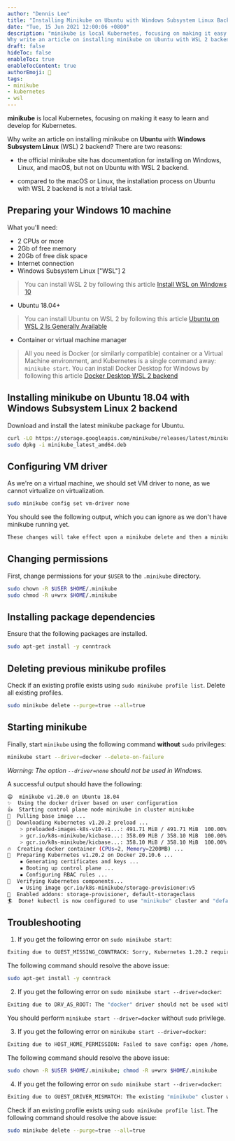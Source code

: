 ```yaml
---
author: "Dennis Lee"
title: "Installing Minikube on Ubuntu with Windows Subsystem Linux Backend"
date: "Tue, 15 Jun 2021 12:00:06 +0800"
description: "minikube is local Kubernetes, focusing on making it easy to learn and develop for Kubernetes. 
Why write an article on installing minikube on Ubuntu with WSL 2 backend? There are two reasons:"
draft: false
hideToc: false
enableToc: true
enableTocContent: true
authorEmoji: 👨
tags:
- minikube
- kubernetes
- wsl
---
```


**minikube** is local Kubernetes, focusing on making it easy to learn and develop for Kubernetes.

Why write an article on installing minikube on **Ubuntu** with **Windows Subsystem Linux** (WSL) 2 backend? There are two reasons:

* the official minikube site has documentation for installing on Windows, Linux, and macOS, but not on Ubuntu with WSL 2 backend.

* compared to the macOS or Linux, the installation process on Ubuntu with WSL 2 backend is not a trivial task.

## Preparing your Windows 10 machine

What you'll need:
* 2 CPUs or more
* 2Gb of free memory
* 20Gb of free disk space
* Internet connection
* Windows Subsystem Linux ["WSL"] 2
  
> You can install WSL 2 by following this article [Install WSL on Windows 10](https://docs.microsoft.com/en-us/windows/wsl/install-win10)

* Ubuntu 18.04+

> You can install Ubuntu on WSL 2 by following this article [Ubuntu on WSL 2 Is Generally Available](https://ubuntu.com/blog/ubuntu-on-wsl-2-is-generally-available)

* Container or virtual machine manager

> All you need is Docker (or similarly compatible) container or a Virtual Machine environment, and Kubernetes is a single command away: `minikube start`. You can install Docker Desktop for Windows by following this article [Docker Desktop WSL 2 backend](https://docs.docker.com/docker-for-windows/wsl)

## Installing minikube on Ubuntu 18.04 with Windows Subsystem Linux 2 backend

Download and install the latest minikube package for Ubuntu.

```sh
curl -LO https://storage.googleapis.com/minikube/releases/latest/minikube_latest_amd64.deb
sudo dpkg -i minikube_latest_amd64.deb
```

## Configuring VM driver

As we're on a virtual machine, we should set VM driver to none, as we cannot virtualize on virtualization.

```sh
sudo minikube config set vm-driver none
```

You should see the following output, which you can ignore as we don't have minikube running yet.

```sh
These changes will take effect upon a minikube delete and then a minikube start
```

## Changing permissions

First, change permissions for your `$USER` to the `.minikube` directory.

```sh
sudo chown -R $USER $HOME/.minikube
sudo chmod -R u+wrx $HOME/.minikube
```

## Installing package dependencies

Ensure that the following packages are installed.

```sh
sudo apt-get install -y conntrack
```

## Deleting previous minikube profiles

Check if an existing profile exists using `sudo minikube profile list`. Delete all existing profiles.

```sh
sudo minikube delete --purge=true --all=true
```

## Starting minikube

Finally, start `minikube` using the following command **without** `sudo` privileges:

```sh
minikube start --driver=docker --delete-on-failure
```

_Warning: The option `--driver=none` should not be used in Windows._

A successful output should have the following:

```sh
😄  minikube v1.20.0 on Ubuntu 18.04
✨  Using the docker driver based on user configuration
👍  Starting control plane node minikube in cluster minikube
🚜  Pulling base image ...
💾  Downloading Kubernetes v1.20.2 preload ...
    > preloaded-images-k8s-v10-v1...: 491.71 MiB / 491.71 MiB  100.00% 7.71 MiB
    > gcr.io/k8s-minikube/kicbase...: 358.09 MiB / 358.10 MiB  100.00% 5.30 MiB
    > gcr.io/k8s-minikube/kicbase...: 358.10 MiB / 358.10 MiB  100.00% 5.90 MiB
🔥  Creating docker container (CPUs=2, Memory=2200MB) ...
🐳  Preparing Kubernetes v1.20.2 on Docker 20.10.6 ...
    ▪ Generating certificates and keys ...
    ▪ Booting up control plane ...
    ▪ Configuring RBAC rules ...
🔎  Verifying Kubernetes components...
    ▪ Using image gcr.io/k8s-minikube/storage-provisioner:v5
🌟  Enabled addons: storage-provisioner, default-storageclass
🏄  Done! kubectl is now configured to use "minikube" cluster and "default" namespace by default
```

## Troubleshooting

1. If you get the following error on `sudo minikube start`:

```sh
Exiting due to GUEST_MISSING_CONNTRACK: Sorry, Kubernetes 1.20.2 requires conntrack to be installed in root's path
```

The following command should resolve the above issue:

```sh
sudo apt-get install -y conntrack
```

2. If you get the following error on `sudo minikube start --driver=docker`:

```sh
Exiting due to DRV_AS_ROOT: The "docker" driver should not be used with root privileges.
```

You should perform `minikube start --driver=docker` without `sudo` privilege.

3. If you get the following error on `minikube start --driver=docker`:

```sh
Exiting due to HOST_HOME_PERMISSION: Failed to save config: open /home/dennislwm/.minikube/profiles/minikube/config.json: permission denied
```

The following command should resolve the above issue:

```sh
sudo chown -R $USER $HOME/.minikube; chmod -R u+wrx $HOME/.minikube
```

4. If you get the following error on `sudo minikube start --driver=docker`:

```sh
Exiting due to GUEST_DRIVER_MISMATCH: The existing "minikube" cluster was created using the "none" driver, which is incompatible with requested "docker" driver.
```

Check if an existing profile exists using `sudo minikube profile list`. The following command should resolve the above issue:

```sh
sudo minikube delete --purge=true --all=true
```
